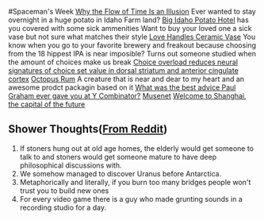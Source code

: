 #Spaceman's Week
[Why the Flow of Time Is an Illusion](http://nautil.us/issue/71/flow/why-the-flow-of-time-is-an-illusion)
Ever wanted to stay overnight in a huge potato in Idaho Farm land? [Big Idaho Potato Hotel](https://www.airbnb.com/rooms/32011367?guests=1&adults=1) has you covered with some sick ammenities
Want to buy your loved one a sick vase but not sure what matches their style [Love Handles Ceramic Vase](https://www.matchesfashion.com/us/products/Anissa-Kermiche-Love-Handles-ceramic-vase-1297178)
You know when you go to your favorite brewery and freakout because choosing from the 18 hippest IPA is near imposible? Turns out someone studied when the amount of choices make us break [Choice overload reduces neural signatures of choice set value in dorsal striatum and anterior cingulate cortex](https://www.nature.com/articles/s41562-018-0440-2)
[Octopus Rum](https://www.behance.net/gallery/78588699/Octopus-Rum) A creature that is near and dear to my heart and an awesome prodct packagin based on it
[What was the best advice Paul Graham ever gave you at Y Combinator?](https://www.quora.com/What-was-the-best-advice-Paul-Graham-ever-gave-you-at-Y-Combinator/answer/Andrew-Roberts-4) 
[Musenet](https://openai.com/blog/musenet/)
[Welcome to Shanghai, the capital of the future](https://www.theglobeandmail.com/opinion/article-welcome-to-shanghai-the-capital-of-the-future/)

## Shower Thoughts([From Reddit](https://www.reddit.com/r/showerthoughts))
1. If stoners hung out at old age homes, the elderly would get someone to talk to and stoners would get someone mature to have deep philosophical discussions with.
2. We somehow managed to discover Uranus before Antarctica.
3. Metaphorically and literally, if you burn too many bridges people won't trust you to build new ones
4. For every video game there is a guy who made grunting sounds in a recording studio for a day.